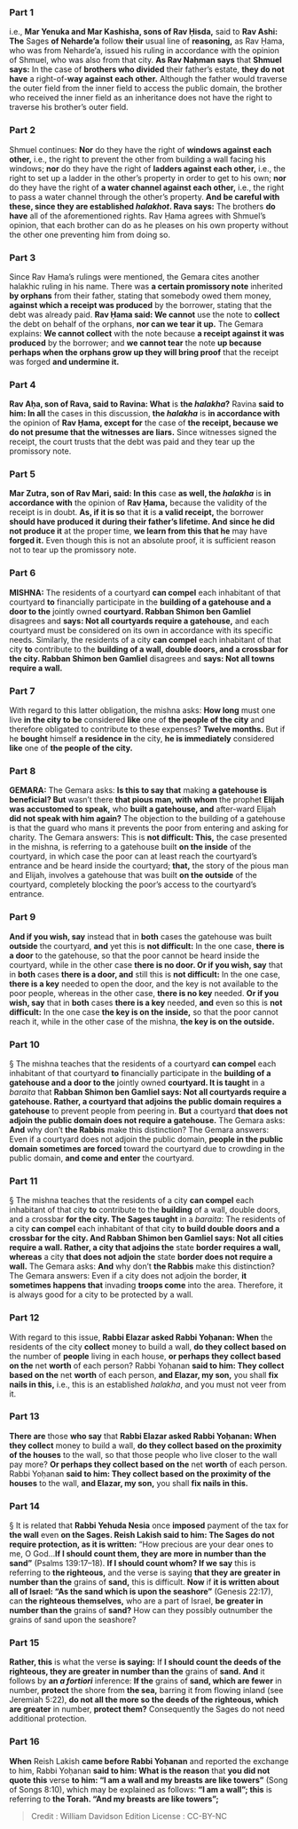 
### Part 1
i.e., <b>Mar Yenuka and Mar Kashisha, sons of Rav Ḥisda,</b> said to <b>Rav Ashi: The</b> Sages <b>of Neharde’a</b> follow <b>their</b> usual line of <b>reasoning,</b> as Rav Ḥama, who was from Neharde’a, issued his ruling in accordance with the opinion of Shmuel, who was also from that city. <b>As Rav Naḥman says</b> that <b>Shmuel says:</b> In the case of <b>brothers who divided</b> their father’s estate, <b>they do not have</b> a right-of-<b>way against each other.</b> Although the father would traverse the outer field from the inner field to access the public domain, the brother who received the inner field as an inheritance does not have the right to traverse his brother’s outer field.

### Part 2
Shmuel continues: <b>Nor</b> do they have the right of <b>windows against each other,</b> i.e., the right to prevent the other from building a wall facing his windows; <b>nor</b> do they have the right of <b>ladders against each other,</b> i.e., the right to set up a ladder in the other’s property in order to get to his own; <b>nor</b> do they have the right of <b>a water channel against each other,</b> i.e., the right to pass a water channel through the other’s property. <b>And be careful with these, since they are established <i>halakhot</i>. Rava says:</b> The brothers <b>do have</b> all of the aforementioned rights. Rav Ḥama agrees with Shmuel’s opinion, that each brother can do as he pleases on his own property without the other one preventing him from doing so.

### Part 3
Since Rav Ḥama’s rulings were mentioned, the Gemara cites another halakhic ruling in his name. There was <b>a certain promissory note</b> inherited <b>by orphans</b> from their father, stating that somebody owed them money, <b>against which a receipt was produced</b> by the borrower, stating that the debt was already paid. <b>Rav Ḥama said: We cannot</b> use the note to <b>collect</b> the debt on behalf of the orphans, <b>nor can we tear it up.</b> The Gemara explains: <b>We cannot collect</b> with the note because <b>a receipt against it was produced</b> by the borrower; and <b>we cannot tear</b> the note <b>up because perhaps when the orphans grow up they will bring proof</b> that the receipt was forged <b>and undermine it.</b>

### Part 4
<b>Rav Aḥa, son of Rava, said to Ravina: What</b> is <b>the <i>halakha</i>?</b> Ravina <b>said to him: In all</b> the cases in this discussion, <b>the <i>halakha</i></b> is <b>in accordance with</b> the opinion of <b>Rav Ḥama, except for</b> the case of <b>the receipt, because we do not presume that the witnesses are liars.</b> Since witnesses signed the receipt, the court trusts that the debt was paid and they tear up the promissory note.

### Part 5
<b>Mar Zutra, son of Rav Mari, said: In this</b> case <b>as well, the <i>halakha</i></b> is <b>in accordance with</b> the opinion of <b>Rav Ḥama,</b> because the validity of the receipt is in doubt. <b>As, if it is so</b> that <b>it</b> is <b>a valid receipt,</b> the borrower <b>should have produced it during their father’s lifetime. And since he did not produce it</b> at the proper time, <b>we learn from this that he</b> may have <b>forged it.</b> Even though this is not an absolute proof, it is sufficient reason not to tear up the promissory note.

### Part 6
<strong>MISHNA:</strong> The residents of a courtyard <b>can compel</b> each inhabitant of that courtyard <b>to</b> financially participate in the <b>building of a gatehouse and a door to the</b> jointly owned <b>courtyard. Rabban Shimon ben Gamliel</b> disagrees and <b>says: Not all courtyards require a gatehouse,</b> and each courtyard must be considered on its own in accordance with its specific needs. Similarly, the residents of a city <b>can compel</b> each inhabitant of that city <b>to</b> contribute to the <b>building of a wall, double doors, and a crossbar for the city. Rabban Shimon ben Gamliel</b> disagrees and <b>says: Not all towns require a wall.</b>

### Part 7
With regard to this latter obligation, the mishna asks: <b>How long</b> must one live <b>in the city to be</b> considered <b>like</b> one of <b>the people of the city</b> and therefore obligated to contribute to these expenses? <b>Twelve months.</b> But if he <b>bought</b> himself <b>a residence in</b> the city, <b>he is immediately</b> considered <b>like</b> one of <b>the people of the city.</b>

### Part 8
<strong>GEMARA:</strong> The Gemara asks: <b>Is this to say that</b> making <b>a gatehouse is beneficial? But</b> wasn’t there <b>that pious man, with whom</b> the prophet <b>Elijah was accustomed to speak,</b> who <b>built a gatehouse, and</b> after-ward Elijah <b>did not speak with him again?</b> The objection to the building of a gatehouse is that the guard who mans it prevents the poor from entering and asking for charity. The Gemara answers: This is <b>not difficult: This,</b> the case presented in the mishna, is referring to a gatehouse built <b>on the inside</b> of the courtyard, in which case the poor can at least reach the courtyard’s entrance and be heard inside the courtyard; <b>that,</b> the story of the pious man and Elijah, involves a gatehouse that was built <b>on the outside</b> of the courtyard, completely blocking the poor’s access to the courtyard’s entrance.

### Part 9
<b>And if you wish, say</b> instead that in <b>both</b> cases the gatehouse was built <b>outside</b> the courtyard, <b>and</b> yet this is <b>not difficult:</b> In the one case, <b>there is a door</b> to the gatehouse, so that the poor cannot be heard inside the courtyard, while in the other case <b>there is no door. Or if you wish, say</b> that in <b>both</b> cases <b>there is a door, and</b> still this is <b>not difficult:</b> In the one case, <b>there is a key</b> needed to open the door, and the key is not available to the poor people, whereas in the other case, <b>there is no key</b> needed. <b>Or if you wish, say</b> that in <b>both</b> cases <b>there is a key</b> needed, <b>and</b> even so this is <b>not difficult:</b> In the one case <b>the key is on the inside,</b> so that the poor cannot reach it, while in the other case of the mishna, <b>the key is on the outside.</b>

### Part 10
§ The mishna teaches that the residents of a courtyard <b>can compel</b> each inhabitant of that courtyard <b>to</b> financially participate in the <b>building of a gatehouse and a door to the</b> jointly owned <b>courtyard. It is taught</b> in a <i>baraita</i> that <b>Rabban Shimon ben Gamliel says: Not all courtyards require a gatehouse. Rather, a courtyard that adjoins the public domain requires a gatehouse</b> to prevent people from peering in. <b>But</b> a courtyard <b>that does not adjoin the public domain does not require a gatehouse.</b> The Gemara asks: <b>And</b> why don’t <b>the Rabbis</b> make this distinction? The Gemara answers: Even if a courtyard does not adjoin the public domain, <b>people in the public domain sometimes are forced</b> toward the courtyard due to crowding in the public domain, <b>and come and enter</b> the courtyard.

### Part 11
§ The mishna teaches that the residents of a city <b>can compel</b> each inhabitant of that city <b>to</b> contribute to the <b>building</b> of a wall, double doors, and a crossbar <b>for the city. The Sages taught</b> in a <i>baraita</i>: The residents of a city <b>can compel</b> each inhabitant of that city <b>to build double doors and a crossbar for the city. And Rabban Shimon ben Gamliel says: Not all cities require a wall. Rather, a city that adjoins the</b> state <b>border requires a wall, whereas</b> a city <b>that does not adjoin the</b> state <b>border does not require a wall.</b> The Gemara asks: <b>And</b> why don’t <b>the Rabbis</b> make this distinction? The Gemara answers: Even if a city does not adjoin the border, <b>it sometimes happens that</b> invading <b>troops come</b> into the area. Therefore, it is always good for a city to be protected by a wall.

### Part 12
With regard to this issue, <b>Rabbi Elazar asked Rabbi Yoḥanan: When</b> the residents of the city <b>collect</b> money to build a wall, <b>do they collect based on</b> the number of <b>people</b> living in each house, <b>or perhaps they collect based on the</b> net <b>worth</b> of each person? Rabbi Yoḥanan <b>said to him: They collect based on the</b> net <b>worth</b> of each person, <b>and Elazar, my son,</b> you shall <b>fix nails in this,</b> i.e., this is an established <i>halakha</i>, and you must not veer from it.

### Part 13
<b>There are</b> those <b>who say</b> that <b>Rabbi Elazar asked Rabbi Yoḥanan: When they collect</b> money to build a wall, <b>do they collect based on the proximity of the houses</b> to the wall, so that those people who live closer to the wall pay more? <b>Or perhaps they collect based on the</b> net <b>worth</b> of each person. Rabbi Yoḥanan <b>said to him: They collect based on the proximity of the houses</b> to the wall, <b>and Elazar, my son,</b> you shall <b>fix nails in this.</b>

### Part 14
§ It is related that <b>Rabbi Yehuda Nesia</b> once <b>imposed</b> payment of the tax for <b>the wall</b> even <b>on the Sages. Reish Lakish said to him: The Sages do not require protection, as it is written:</b> “How precious are your dear ones to me, O God…<b>If I should count them, they are more in number than the sand”</b> (Psalms 139:17–18). <b>If I should count whom? If we say</b> this is referring to <b>the righteous,</b> and the verse is saying <b>that they are greater in number than the</b> grains of <b>sand,</b> this is difficult. <b>Now</b> if <b>it is written about all of Israel: “As the sand which is upon the seashore”</b> (Genesis 22:17), can <b>the righteous themselves,</b> who are a part of Israel, <b>be greater in number than the</b> grains of <b>sand?</b> How can they possibly outnumber the grains of sand upon the seashore?

### Part 15
<b>Rather, this</b> is what the verse <b>is saying:</b> If <b>I should count the deeds of the righteous, they are greater in number than the</b> grains of <b>sand. And</b> it follows by <b>an <i>a fortiori</i></b> inference: <b>If the</b> grains of <b>sand, which are fewer</b> in number, <b>protect</b> the shore from <b>the sea,</b> barring it from flowing inland (see Jeremiah 5:22), <b>do not all the more so the deeds of the righteous, which are greater</b> in number, <b>protect them?</b> Consequently the Sages do not need additional protection.

### Part 16
<b>When</b> Reish Lakish <b>came before Rabbi Yoḥanan</b> and reported the exchange to him, Rabbi Yoḥanan <b>said to him: What is the reason</b> that <b>you did not quote this</b> verse <b>to him: “I am a wall and my breasts are like towers”</b> (Song of Songs 8:10), which may be explained as follows: <b>“I am a wall”; this</b> is referring to <b>the Torah. “And my breasts are like towers”;</b>

>Credit : William Davidson Edition
>License : CC-BY-NC